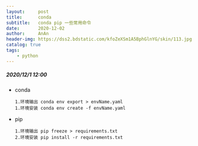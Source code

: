 ```yaml
---
layout:     post
title:      conda
subtitle:   conda pip 一些常用命令
date:       2020-12-02
author:     AnAn
header-img: https://dss2.bdstatic.com/kfoZeXSm1A5BphGlnYG/skin/113.jpg
catalog: true
tags:
    - python
---
```


##### 2020/12/1 12:00

- conda
    ```
    1.环境输出 conda env export > envName.yaml
    1.环境安装 conda env create -f envName.yaml
    ```
- pip
    ```
    1.环境输出 pip freeze > requirements.txt      
    2.环境安装 pip install -r requirements.txt
    ```
